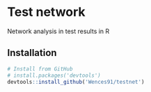 # Test network

Network analysis in test results in R

## Installation

``` r
# Install from GitHub
# install.packages('devtools')
devtools::install_github('Wences91/testnet')
```

